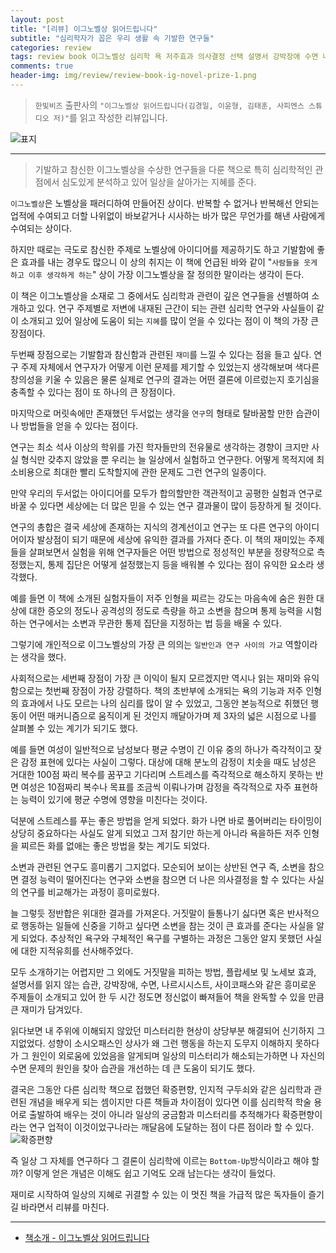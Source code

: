 ```yaml
---  
layout: post  
title: "[리뷰] 이그노벨상 읽어드립니다"  
subtitle: "심리학자가 꼽은 우리 생활 속 기발한 연구들"  
categories: review  
tags: review book 이그노벨상 심리학 욕 저주효과 의사결정 선택 설명서 강박장애 수면 나르시시스트 사이코패스   
comments: true  
header-img: img/review/review-book-ig-novel-prize-1.png
---  
```

  
> `한빛비즈` 출판사의 `"이그노벨상 읽어드립니다(김경일, 이윤형, 김태훈, 사피엔스 스튜디오 저)"`를 읽고 작성한 리뷰입니다.  

![표지](https://telegeam.github.io/assets/img/review/review-book-ig-novel-prize-1.png)  

---

> 기발하고 참신한 이그노벨상을 수상한 연구들을 다룬 책으로 특히 심리학적인 관점에서 심도있게 분석하고 있어 일상을 살아가는 지혜를 준다.

`이그노벨상`은 노벨상을 패러디하여 만들어진 상이다. 반복할 수 없거나 반복해선 안되는 업적에 수여되고 더할 나위없이 바보같거나 시사하는 바가 많은 무언가를 해낸 사람에게 수여되는 상이다.

하지만 때로는 극도로 참신한 주제로 노벨상에 아이디어를 제공하기도 하고 기발함에 좋은 효과를 내는 경우도 많으니 이 상의 취지는 이 책에 언급된 바와 같이 "`사람들을 웃게 하고 이후 생각하게 하는`" 상이 가장 이그노벨상을 잘 정의한 말이라는 생각이 든다. 

이 책은 이그노벨상을 소재로 그 중에서도 심리학과 관련이 깊은 연구들을 선별하여 소개하고 있다. 연구 주제별로 저변에 내재된 근간이 되는 관련 심리학 연구와 사실들이 같이 소개되고 있어 일상에 도움이 되는 `지혜`를 많이 얻을 수 있다는 점이 이 책의 가장 큰 장점이다. 

두번째 장점으로는 기발함과 참신함과 관련된 `재미`를 느낄 수 있다는 점을 들고 싶다. 연구 주제 자체에서 연구자가 어떻게 이런 문제를 제기할 수 있었는지 생각해보며 색다른 창의성을 키울 수 있음은 물론 실제로 연구의 결과는 어떤 결론에 이르렀는지 호기심을 충족할 수 있다는 점이 또 하나의 큰 장점이다. 

마지막으로 머릿속에만 존재했던 두서없는 생각을 `연구`의 형태로 탈바꿈할 만한 습관이나 방법들을 얻을 수 있다는 점이다. 

연구는 최소 석사 이상의 학위를 가진 학자들만의 전유물로 생각하는 경향이 크지만 사실 형식만 갖추지 않았을 뿐 우리는 늘 일상에서 실험하고 연구한다. 어떻게 목적지에 최소비용으로 최대한 빨리 도착할지에 관한 문제도 그런 연구의 일종이다. 

만약 우리의 두서없는 아이디어를 모두가 합의할만한 객관적이고 공평한 실험과 연구로 바꿀 수 있다면 세상에는 더 많은 믿을 수 있는 연구 결과물이 많이 등장하게 될 것이다.

연구의 총합은 결국 세상에 존재하는 지식의 경계선이고 연구는 또 다른 연구의 아이디어이자 발상점이 되기 때문에 세상에 유익한 결과를 가져다 준다. 이 책의 재미있는 주제들을 살펴보면서 실험을 위해 연구자들은 어떤 방법으로 정성적인 부분을 정량적으로 측정했는지, 통제 집단은 어떻게 설정했는지 등을 배워볼 수 있다는 점이 유익한 요소라 생각했다.

예를 들면 이 책에 소개된 실험자들이 저주 인형을 찌르는 강도는 마음속에 숨은 원한 대상에 대한 증오의 정도나 공격성의 정도로 측량을 하고 소변을 참으며 통제 능력을 시험하는 연구에서는 소변과 무관한 통제 집단을 지정하는 법 등을 배울 수 있다.

그렇기에 개인적으로 이그노벨상의 가장 큰 의의는 `일반인과 연구 사이의 가교` 역할이라는 생각을 했다.

사회적으로는 세번째 장점이 가장 큰 이익이 될지 모르겠지만 역시나 읽는 재미와 유익함으로는 첫번째 장점이 가장 강렬하다. 책의 초반부에 소개되는 욕의 기능과 저주 인형의 효과에서 나도 모르는 나의 심리를 많이 알 수 있었고, 그동안 본능적으로 취했던 행동이 어떤 매커니즘으로 움직이게 된 것인지 깨달아가며 제 3자의 넓은 시점으로 나를 살펴볼 수 있는 계기가 되기도 했다.

예를 들면 여성이 일반적으로 남성보다 평균 수명이 긴 이유 중의 하나가 즉각적이고 잦은 감정 표현에 있다는 사실이 그렇다. 대상에 대해 분노의 감정이 치솟을 때도 남성은 거대한 100점 짜리 복수를 꿈꾸고 기다리며 스트레스를 즉각적으로 해소하지 못하는 반면 여성은 10점짜리 복수나 목표를 조금씩 이뤄나가며 감정을 즉각적으로 자주 표현하는 능력이 있기에 평균 수명에 영향을 미친다는 것이다. 

덕분에 스트레스를 푸는 좋은 방법을 얻게 되었다. 화가 나면 바로 풀어버리는 타이밍이 상당히 중요하다는 사실도 알게 되었고 그저 참기만 하는게 아니라 욕을하든 저주 인형을 찌르든 화를 없애는 좋은 방법을 찾는 계기도 되었다.

소변과 관련된 연구도 흥미롭기 그지없다. 모순되어 보이는 상반된 연구 즉, 소변을 참으면 결정 능력이 떨어진다는 연구와 소변을 참으면 더 나은 의사결정을 할 수 있다는 사실의 연구를 비교해가는 과정이 흥미로웠다.

늘 그렇듯 정반합은 위대한 결과를 가져온다. 거짓말이 들통나기 싫다면 혹은 반사적으로 행동하는 일들에 신중을 기하고 싶다면 소변을 참는 것이 큰 효과를 준다는 사실을 알게 되었다. 추상적인 욕구와 구체적인 욕구를 구별하는 과정은 그동안 알지 못했던 사실에 대한 지적유희를 선사해주었다. 

모두 소개하기는 어렵지만 그 외에도 거짓말을 피하는 방법, 플랍세보 및 노세보 효과, 설명서를 읽지 않는 습관, 강박장애, 수면, 나르시시스트, 사이코패스와 같은 흥미로운 주제들이 소개되고 있어 한 두 시간 정도면 정신없이 빠져들어 책을 완독할 수 있을 만큼 큰 재미가 담겨있다. 

읽다보면 내 주위에 이해되지 않았던 미스터리한 현상이 상당부분 해결되어 신기하지 그지없었다. 성향이 소시오패스인 상사가 왜 그런 행동을 하는지 도무지 이해하지 못하다가 그 원인이 외로움에 있었음을 알게되며 일상의 미스터리가 해소되는가하면 나 자신의 수면 문제의 원인을 찾아 습관을 개선하는 데 큰 도움이 되기도 했다. 

결국은 그동안 다른 심리학 책으로 접했던 확증편향, 인지적 구두쇠와 같은 심리학과 관련된 개념을 배우게 되는 셈이지만 다른 책들과 차이점이 있다면 이를 심리학적 학술 용어로 출발하여 배우는 것이 아니라 일상의 궁금함과 미스터리를 추적해가다 확증편향이라는 연구 업적이 이것이었구나라는 깨달음에 도달하는 점이 다른 점이라 할 수 있다. 
![확증편향](https://telegeam.github.io/assets/img/review/review-book-ig-novel-prize-2.png)  

즉 일상 그 자체를 연구하다 그 결론이 심리학에 이르는 `Bottom-Up`방식이라고 해야 할까? 이렇게 얻은 개념은 이해도 쉽고 기억도 오래 남는다는 생각이 들었다. 

재미로 시작하여 일상의 지혜로 귀결할 수 있는 이 멋진 책을 가급적 많은 독자들이 즐기길 바라면서 리뷰를 마친다.

---

* [책소개 - 이그노벨상 읽어드립니다](http://www.yes24.com/Product/Goods/109988988)
